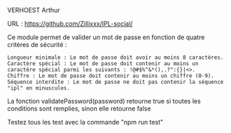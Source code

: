 VERHOEST Arthur 

URL : https://github.com/Zillixxx/IPL-social/

Ce module permet de valider un mot de passe en fonction de quatre critères de sécurité :

    Longueur minimale : Le mot de passe doit avoir au moins 8 caractères.
    Caractère spécial : Le mot de passe doit contenir au moins un caractère spécial parmi les suivants : !@#$%^&*(),.?":{}|<>.
    Chiffre : Le mot de passe doit contenir au moins un chiffre (0-9).
    Séquence interdite : Le mot de passe ne doit pas contenir la séquence "ipl" en minuscules.

La fonction validatePassword(password) retourne true si toutes les conditions sont remplies, sinon elle retourne false  


Testez tous les test avec la commande "npm run test"


